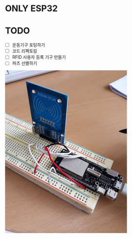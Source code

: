 # ONLY ESP32


# TODO
 
- [ ] 운동기구 포팅하기 
- [ ] 코드 리팩토링
- [ ] RFID 사용자 등록 기구 만들기 
- [ ] 파츠 선별하기  

<img src="https://github.com/JAICHANGPARK/ESP-Dock/blob/master/ESP32/img/rfid/20180919_135427.jpg" width = 400>
